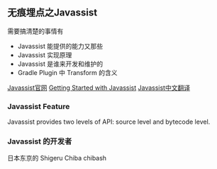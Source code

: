 ## 无痕埋点之Javassist
需要搞清楚的事情有

+ Javassist 能提供的能力又那些
+ Javassist 实现原理
+ Javassist 是谁来开发和维护的
+ Gradle Plugin 中 Transform 的含义

[Javassist官网](http://jboss-javassist.github.io/javassist/)
[Getting Started with Javassist](http://jboss-javassist.github.io/javassist/tutorial/tutorial.html)
[Javassist中文翻译](https://www.jianshu.com/p/43424242846b)

### Javassist Feature
Javassist provides two levels of API: source level and bytecode level.

### Javassist 的开发者
日本东京的 Shigeru Chiba chibash